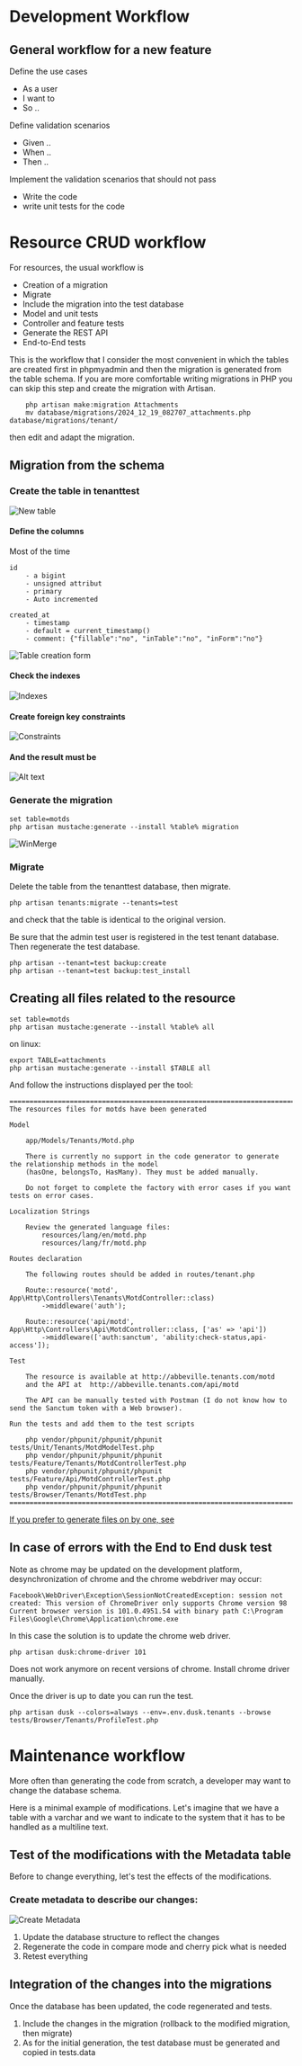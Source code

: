 # Development Workflow


## General workflow for a new feature

Define the use cases
  * As a user
  * I want to 
  * So ..
  
Define validation scenarios
  * Given ..
  * When ..
  * Then ..
  
Implement the validation scenarios that should not pass
  * Write the code
  * write unit tests for the code

  
# Resource CRUD workflow

For resources, the usual workflow is

* Creation of a migration
* Migrate
* Include the migration into the test database
* Model and unit tests
* Controller and feature tests
* Generate the REST API
* End-to-End tests

This is the workflow that I consider the most convenient in which the tables are created first in phpmyadmin and then the migration is generated from the table schema. If you are more comfortable writing migrations in PHP you can skip this step and create the migration with Artisan.

```
    php artisan make:migration Attachments
    mv database/migrations/2024_12_19_082707_attachments.php database/migrations/tenant/
```

then edit and adapt the migration.


## Migration from the schema

### Create the table in tenanttest
      
![New table](images/new_table.PNG?raw=true "How to create a table")
    
#### Define the columns

Most of the time

    id
        - a bigint
        - unsigned attribut
        - primary
        - Auto incremented

    created_at
        - timestamp
        - default = current_timestamp()
        - comment: {"fillable":"no", "inTable":"no", "inForm":"no"}
    

    
    
![Table creation form](images/creation_form.PNG?raw=true "Creation form")

#### Check the indexes

![Indexes](images/indexes.PNG?raw=true "Indexes")
 
#### Create foreign key constraints

![Constraints](images/create_constraint.PNG?raw=true "Constraints")

####  And the result must be

![Alt text](images/phpmyadmin_table_structure.PNG?raw=true "Title")

### Generate the migration

    set table=motds    
    php artisan mustache:generate --install %table% migration

    
![WinMerge](images/WinMerge.PNG?raw=true "WinMerge")
    
### Migrate

Delete the table from the tenanttest database, then migrate.

    php artisan tenants:migrate --tenants=test
    
and check that the table is identical to the original version.

Be sure that the admin test user is registered in the test tenant database. Then regenerate
the test database.

    php artisan --tenant=test backup:create
    php artisan --tenant=test backup:test_install

## Creating all files related to the resource

    set table=motds
    php artisan mustache:generate --install %table% all
    
on linux:

    export TABLE=attachments
    php artisan mustache:generate --install $TABLE all

And follow the instructions displayed per the tool:

    ===============================================================================================================
    The resources files for motds have been generated

    Model

        app/Models/Tenants/Motd.php

        There is currently no support in the code generator to generate the relationship methods in the model
        (hasOne, belongsTo, HasMany). They must be added manually.

        Do not forget to complete the factory with error cases if you want tests on error cases.

    Localization Strings

        Review the generated language files:
            resources/lang/en/motd.php
            resources/lang/fr/motd.php

    Routes declaration

        The following routes should be added in routes/tenant.php

        Route::resource('motd', App\Http\Controllers\Tenants\MotdController::class)
            ->middleware('auth');

        Route::resource('api/motd', App\Http\Controllers\Api\MotdController::class, ['as' => 'api'])
            ->middleware(['auth:sanctum', 'ability:check-status,api-access']);

    Test

        The resource is available at http://abbeville.tenants.com/motd
        and the API at  http://abbeville.tenants.com/api/motd

        The API can be manually tested with Postman (I do not know how to send the Sanctum token with a Web browser).

    Run the tests and add them to the test scripts

        php vendor/phpunit/phpunit/phpunit  tests/Unit/Tenants/MotdModelTest.php
        php vendor/phpunit/phpunit/phpunit  tests/Feature/Tenants/MotdControllerTest.php
        php vendor/phpunit/phpunit/phpunit  tests/Feature/Api/MotdControllerTest.php
        php vendor/phpunit/phpunit/phpunit  tests/Browser/Tenants/MotdTest.php
    ===============================================================================================================     

[If you prefer to generate files on by one, see](./code_generation_progress.md)

    
## In case of errors with the End to End dusk test
    
Note as chrome may be updated on the development platform, desynchronization of chrome and the chrome webdriver may occur:

    Facebook\WebDriver\Exception\SessionNotCreatedException: session not created: This version of ChromeDriver only supports Chrome version 98
    Current browser version is 101.0.4951.54 with binary path C:\Program Files\Google\Chrome\Application\chrome.exe
    
In this case the solution is to update the chrome web driver.

    php artisan dusk:chrome-driver 101

Does not work anymore on recent versions of chrome. Install chrome driver manually.
    
Once the driver is up to date you can run the test.

    php artisan dusk --colors=always --env=.env.dusk.tenants --browse tests/Browser/Tenants/ProfileTest.php
    
# Maintenance workflow

More often than generating the code from scratch, a developer may want to change the database schema.

Here is a minimal example of modifications. Let's imagine that we have a table with a varchar and we want to indicate to the system that it has to be handled as a multiline text.

## Test of the modifications with the Metadata table

Before to change everything, let's test the effects of the modifications.

### Create metadata to describe our changes:

![Create Metadata](images/metadata_creation.PNG?raw=true "How to create a table")

1. Update the database structure to reflect the changes
1. Regenerate the code in compare mode and cherry pick what is needed
1. Retest everything

## Integration of the changes into the migrations

Once the database has been updated, the code regenerated and tests.

1. Include the changes in the migration (rollback to the modified migration, then migrate)
1. As for the initial generation, the test database must be generated and copied in tests.data    
    
